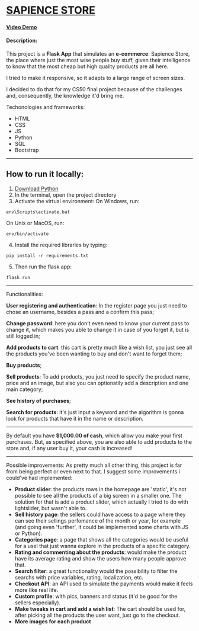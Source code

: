 # [SAPIENCE STORE](https://sapience-store.herokuapp.com/)
#### [Video Demo](https://youtu.be/HBnj7MTYh28)
#### Description:
This project is a **Flask App** that simulates an **e-commerce**: Sapience Store,
the place where just the most wise people buy stuff, given their intelligence to
know that the most cheap but high quality products are all here.

I tried to make it responsive, so it adapts to a large range of screen sizes.

 I decided to do that for my CS50 final project because of the challenges and,
 consequently, the knowledge it'd bring me.

Techonologies and frameworks: 

- HTML
- CSS
- JS
- Python
- SQL
- Bootstrap
---
## How to run it locally:

1. [Download Python]('https://www.python.org/downloads/')
2. In the terminal, open the project directory
3. Activate the virtual environment:
On Windows, run:
```
env\Scripts\activate.bat
```
On Unix or MacOS, run:
```
env/bin/activate
```

4. Install the required libraries by typing:
```
pip install -r requirements.txt
```

5. Then run the flask app:
```
flask run
```

---
Functionalities:

 **User registering and authentication**: In the register page you just need to
 chose an username, besides a pass and a confirm this pass;

 **Change password**: here you don't even need to know your current pass to change
 it, which makes you able to change it in case of you forget it, but is still logged in;

 **Add products to cart**: this cart is pretty much like a wish list, you just see
 all the products you've been wanting to buy and don't want to forget them;

**Buy products**;

**Sell products**: To add products, you just need to specify the product name, price
and an image, but also  you can optionatily add a description and one main category;

 **See history of purchases**;

 **Search for products**: it's just input a keyword and the algorithm is gonna look for
 products that have it in the name or description.

---
By default you have **$1,000.00 of cash**, which allow you make your first purchases.
But, as specified above, you are also able to add products to the store and, if any
user buy it, your cash is increased!

----
Possible improvements:
As pretty much all other thing, this project is far from being perfect or even next to that. I suggest some improvements i could've had implemented:

- **Product slider**: the products rows in the homepage are 'static', it's not possible to see all the products of a big screen in a smaller one. The solution for that is add a product slider, which actually I tried to do with lightslider, but wasn't able to.
- **Sell history page**: the sellers could have access to a page where they can see their sellings perfomance of the month or year, for example (and going even 'further', it could be implemented some charts with JS or Python).
- **Categories page**: a page that shows all the categories would be useful for a usel that just wanna explore in the products of a specific category.
- **Rating and commenting about the products**: would make the product have its average rating and show the users how many people approve that.
- **Search filter**: a great functionality would the possibility to filter the searchs with price variables, rating, localization, etc.
- **Checkout API**: an API used to simulate the payments would make it feels more like real life.
- **Custom profile**: with pics, banners and status (it'd be good for the sellers especially).
- **Make tweaks in cart and add a wish list**: The cart should be used for, after picking all the products the user want, just go to the checkout.
- **More images for each product**


